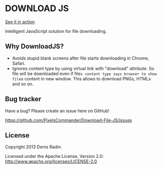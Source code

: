 DOWNLOAD JS
===========

<a href="http://pixelscommander.com/polygon/downloadjs/">See it in action</a>

Intelligent JavaScript solution for file downloading.


Why DownloadJS?
---------------

- Avoids stupid blank screens after file starts downloading in Chrome, Safari.
- Ignores content type by using virtual link with "download" attribute. So file will be downloaded even if file`s content type says browser to show file`s content in new window. This allows to download PNGs, HTMLs and so on.



Bug tracker
-----------

Have a bug? Please create an issue here on GitHub!

https://github.com/PixelsCommander/Download-File-JS/issues


License
---------------------

Copyright 2013 Denis Radin.

Licensed under the Apache License, Version 2.0: http://www.apache.org/licenses/LICENSE-2.0

